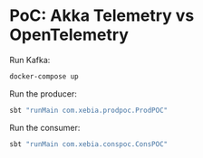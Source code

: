 # PoC: Akka Telemetry vs OpenTelemetry

Run Kafka:

```bash
docker-compose up
```

Run the producer:

```bash
sbt "runMain com.xebia.prodpoc.ProdPOC"
```

Run the consumer:

```bash
sbt "runMain com.xebia.conspoc.ConsPOC"
```

